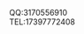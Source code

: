 QQ:3170556910  
TEL:17397772408

<!---
yingziyu-llt/yingziyu-llt is a ✨ special ✨ repository because its `README.md` (this file) appears on your GitHub profile.
You can click the Preview link to take a look at your changes.
--->
